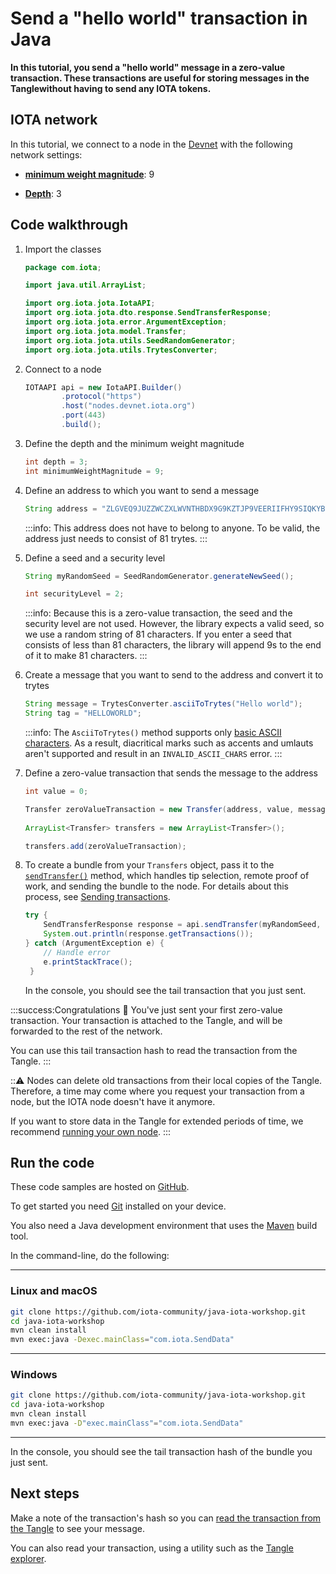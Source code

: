 # Send a "hello world" transaction in Java

**In this tutorial, you send a "hello world" message in a zero-value transaction. These transactions are useful for storing messages in the Tanglewithout having to send any IOTA tokens.**

## IOTA network

In this tutorial, we connect to a node in the [Devnet](root://getting-started/1.1/networks/overview.md) with the following network settings:

- **[minimum weight magnitude](root://getting-started/1.1/first-steps/sending-transactions.md#doing-proof-of-work)**: 9

- **[Depth](root://getting-started/1.1/first-steps/sending-transactions.md#choosing-a-depth)**: 3

## Code walkthrough

1. Import the classes

    ```java
    package com.iota;

    import java.util.ArrayList;

    import org.iota.jota.IotaAPI;
    import org.iota.jota.dto.response.SendTransferResponse;
    import org.iota.jota.error.ArgumentException;
    import org.iota.jota.model.Transfer;
    import org.iota.jota.utils.SeedRandomGenerator;
    import org.iota.jota.utils.TrytesConverter;
    ```
    
2. Connect to a node

    ```java
   IOTAAPI api = new IotaAPI.Builder()
            .protocol("https")
            .host("nodes.devnet.iota.org")
            .port(443)
            .build();
    ```

3. Define the depth and the minimum weight magnitude

    ```java
    int depth = 3;
    int minimumWeightMagnitude = 9;
    ```

4. Define an address to which you want to send a message

    ```java
    String address = "ZLGVEQ9JUZZWCZXLWVNTHBDX9G9KZTJP9VEERIIFHY9SIQKYBVAHIMLHXPQVE9IXFDDXNHQINXJDRPFDXNYVAPLZAW";
    ```

    :::info:
    This address does not have to belong to anyone. To be valid, the address just needs to consist of 81 trytes.
    :::

5. Define a seed and a security level

    ```java
    String myRandomSeed = SeedRandomGenerator.generateNewSeed();

    int securityLevel = 2;
    ```

    :::info:
    Because this is a zero-value transaction, the seed and the security level are not used. However, the library expects a valid seed, so we use a random string of 81 characters. If you enter a seed that consists of less than 81 characters, the library will append 9s to the end of it to make 81 characters.
    :::

6. Create a message that you want to send to the address and convert it to trytes

    ```java
    String message = TrytesConverter.asciiToTrytes("Hello world");
    String tag = "HELLOWORLD";
    ```

    :::info:
    The `AsciiToTrytes()` method supports only [basic ASCII characters](https://en.wikipedia.org/wiki/ASCII#Printable_characters). As a result, diacritical marks such as accents and umlauts aren't supported and result in an `INVALID_ASCII_CHARS` error.
    :::

7. Define a zero-value transaction that sends the message to the address

    ```java
    int value = 0;

    Transfer zeroValueTransaction = new Transfer(address, value, message, tag);
        
    ArrayList<Transfer> transfers = new ArrayList<Transfer>();

    transfers.add(zeroValueTransaction);
    ```

8. To create a bundle from your `Transfers` object, pass it to the [`sendTransfer()`](https://github.com/iotaledger/iota-java/blob/dev/docs/iota-java/sendTransfer.md) method, which handles tip selection, remote proof of work, and sending the bundle to the node. For details about this process, see [Sending transactions](root://getting-started/1.1/first-steps/sending-transactions.md).

    ```java
    try { 
        SendTransferResponse response = api.sendTransfer(myRandomSeed, securityLevel, depth, minimumWeightMagnitude, transfers, null, null, false, false, null);
        System.out.println(response.getTransactions());
    } catch (ArgumentException e) { 
        // Handle error
        e.printStackTrace(); 
     }
    ```

    In the console, you should see the tail transaction that you just sent.

:::success:Congratulations :tada:
You've just sent your first zero-value transaction. Your transaction is attached to the Tangle, and will be forwarded to the rest of the network.

You can use this tail transaction hash to read the transaction from the Tangle.
:::

:::warning:
Nodes can delete old transactions from their local copies of the Tangle. Therefore, a time may come where you request your transaction from a node, but the IOTA node doesn't have it anymore.

If you want to store data in the Tangle for extended periods of time, we recommend [running your own node](root://node-software/1.0/overview.md).
:::

## Run the code

These code samples are hosted on [GitHub](https://github.com/iota-community/java-iota-workshop).

To get started you need [Git](https://git-scm.com/book/en/v2/Getting-Started-Installing-Git) installed on your device.

You also need a Java development environment that uses the [Maven](https://maven.apache.org/download.cgi) build tool.

In the command-line, do the following:

--------------------
### Linux and macOS
```bash
git clone https://github.com/iota-community/java-iota-workshop.git
cd java-iota-workshop
mvn clean install
mvn exec:java -Dexec.mainClass="com.iota.SendData"
```
---
### Windows
```bash
git clone https://github.com/iota-community/java-iota-workshop.git
cd java-iota-workshop
mvn clean install
mvn exec:java -D"exec.mainClass"="com.iota.SendData"
```
--------------------

In the console, you should see the tail transaction hash of the bundle you just sent.

## Next steps

Make a note of the transaction's hash so you can [read the transaction from the Tangle](../java/read-transactions.md) to see your message.

You can also read your transaction, using a utility such as the [Tangle explorer](https://utils.iota.org).
